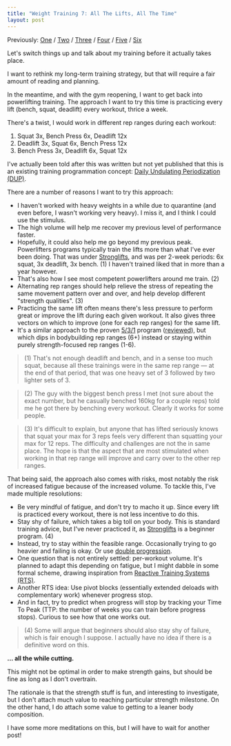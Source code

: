 ```yaml
---
title: "Weight Training 7: All The Lifts, All The Time"
layout: post
---
```


Previously: [One] / [Two] / [Three] / [Four] / [Five] / [Six]

[One]: /weight-training
[Two]: /weight-training-2
[Three]: /weight-training-3
[Four]: /weight-training-4
[Five]: /weight-training-5
[Six]: /weight-training-6

Let's switch things up and talk about my training before it actually takes
place.

I want to rethink my long-term training strategy, but that will require a fair
amount of reading and planning.

In the meantime, and with the gym reopening, I want to get back into
powerlifting training. The approach I want to try this time is practicing every
lift (bench, squat, deadlift) every workout, thrice a week.

There's a twist, I would work in different rep ranges during each workout:

1. Squat 3x, Bench Press 6x, Deadlift 12x
2. Deadlift 3x, Squat 6x, Bench Press 12x
3. Bench Press 3x, Deadlift 6x, Squat 12x

I've actually been told after this was written but not yet published that this
is an existing training programmation concept: [Daily Undulating Periodization
(DUP)][dup].

[dup]: https://www.strongerbyscience.com/daily-undulating-periodization/

There are a number of reasons I want to try this approach:

- I haven't worked with heavy weights in a while due to quarantine (and even
  before, I wasn't working very heavy). I miss it, and I think I could use the
  stimulus.
- The high volume will help me recover my previous level of performance faster.
- Hopefully, it could also help me go beyond my previous peak. Powerlifters
  programs typically train the lifts more than what I've ever been doing. That
  was under [Stronglifts][One], and was per 2-week periods: 6x squat, 3x
  deadlift, 3x bench. (1) I haven't trained liked that in more than a year
  however.
- That's also how I see most competent powerlifters around me train. (2)
- Alternating rep ranges should help relieve the stress of repeating the same
  movement pattern over and over, and help develop different "strength
  qualities". (3)
- Practicing the same lift often means there's less pressure to perform great or
  improve the lift during each given workout. It also gives three vectors on
  which to improve (one for each rep ranges) for the same lift.
- It's a similar approach to the proven [5/3/1] program
  ([reviewed][531-review]), but which dips in bodybuilding rep ranges (6+)
  instead or staying within purely strength-focused rep ranges (1-6).

[5/3/1]: https://www.t-nation.com/workouts/531-how-to-build-pure-strength
[531-review]: https://www.powerliftingtowin.com/beyond-531/

> (1) That's not enough deadlift and bench, and in a sense too much squat,
> because all these trainings were in the same rep range — at the end of that
> period, that was one heavy set of 3 followed by two lighter sets of 3.

> (2) The guy with the biggest bench press I met (not sure about the exact
> number, but he casually benched 160kg for a couple reps) told me he got there by
> benching every workout. Clearly it works for some people.

> (3) It's difficult to explain, but anyone that has lifted seriously knows that
> squat your max for 3 reps feels very different than squatting your max for 12
> reps. The difficulty and challenges are not the in same place. The hope is that
> the aspect that are most stimulated when working in that rep range will improve
> and carry over to the other rep ranges.

That being said, the approach also comes with risks, most notably the risk of
increased fatigue because of the increased volume. To tackle this, I've made
multiple resolutions:

- Be very mindful of fatigue, and don't try to macho it up. Since every lift is
  practiced every workout, there is not less incentive to do this.
- Stay shy of failure, which takes a big toll on your body. This is standard
  training advice, but I've never practiced it, as [Stronglifts][One] is a
  beginner program. (4)
- Instead, try to stay within the feasible range. Occasionally trying to go
  heavier and failing is okay. Or use [double progression].
- One question that is not entirely settled: per-workout volume. It's planned to
  adapt this depending on fatigue, but I might dabble in some formal scheme,
  drawing inspiration from [Reactive Training
  Systems (RTS)](/weight-training-5/#reactive-training-systems-rts).
- Another RTS idea: Use pivot blocks (essentially extended deloads with
  complementary work) whenever progress stop.
- And in fact, try to predict when progress will stop by tracking your Time To
  Peak (TTP: the number of weeks you can train before progress stops). Curious
  to see how that one works out.

[double progression]: https://www.niashanks.com/double-progression-method/

> (4) Some will argue that beginners should also stay shy of failure, which is
> fair enough I suppose. I actually have no idea if there is a definitive word
> on this.

**... all the while cutting.**

This might not be optimal in order to make strength gains, but should be fine as
long as I don't overtrain.

The rationale is that the strength stuff is fun, and interesting to investigate,
but I don't attach much value to reaching particular strength milestone. On the
other hand, I do attach some value to getting to a leaner body composition.

I have some more meditations on this, but I will have to wait for another post!
